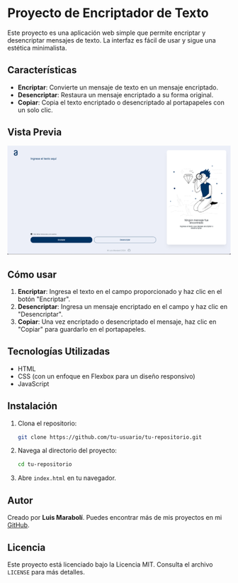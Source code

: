 # Proyecto de Encriptador de Texto

Este proyecto es una aplicación web simple que permite encriptar y desencriptar mensajes de texto. La interfaz es fácil de usar y sigue una estética minimalista.

## Características

- **Encriptar**: Convierte un mensaje de texto en un mensaje encriptado.
- **Desencriptar**: Restaura un mensaje encriptado a su forma original.
- **Copiar**: Copia el texto encriptado o desencriptado al portapapeles con un solo clic.

## Vista Previa

![Vista previa del Encriptador de Texto](pagina.png)

## Cómo usar

1. **Encriptar**: Ingresa el texto en el campo proporcionado y haz clic en el botón "Encriptar".
2. **Desencriptar**: Ingresa un mensaje encriptado en el campo y haz clic en "Desencriptar".
3. **Copiar**: Una vez encriptado o desencriptado el mensaje, haz clic en "Copiar" para guardarlo en el portapapeles.

## Tecnologías Utilizadas

- HTML
- CSS (con un enfoque en Flexbox para un diseño responsivo)
- JavaScript

## Instalación

1. Clona el repositorio:
    ```bash
    git clone https://github.com/tu-usuario/tu-repositorio.git
    ```
2. Navega al directorio del proyecto:
    ```bash
    cd tu-repositorio
    ```
3. Abre `index.html` en tu navegador.

## Autor

Creado por **Luis Marabolí**. Puedes encontrar más de mis proyectos en mi [GitHub](https://github.com/Luhuss).

## Licencia

Este proyecto está licenciado bajo la Licencia MIT. Consulta el archivo `LICENSE` para más detalles.

